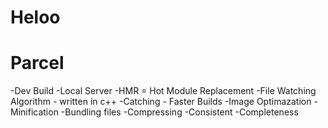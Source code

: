 # Heloo 

# Parcel
-Dev Build
-Local Server
-HMR = Hot Module Replacement
-File Watching Algorithm - written in c++
-Catching - Faster Builds
-Image Optimazation
-Minification
-Bundling files
-Compressing
-Consistent
-Completeness

